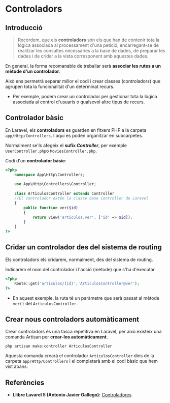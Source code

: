 # Controladors

## Introducció

> Recordem, que els **controladors** són els que han de contenir tota la lògica associada al processament d'una petició, encarregant-se de realitzar les consultes necessàries a la base de dades, de preparar les dades i de cridar a la vista corresponent amb aquestes dades.

En general, la forma recomanable de treballar serà **associar les rutes a un mètode d'un controlador**. 

Això ens permetrà separar millor el codi i crear classes (controladors) que agrupen tota la funcionalitat d'un determinat recurs. 

* Per exemple, podem crear un controlador per gestionar tota la lògica associada al control d'usuaris o qualsevol altre tipus de recurs.

## Controlador bàsic

En Laravel, els **controladors** es guarden en fitxers PHP a la carpeta `app/Http/Controllers`. I aquí es poden organitzar en subcarpetes.

Normalment se'ls afegeix el **sufix _Controller_**, per exemple `UserController.php`o `MoviesController.php`.

Codi d'un **controlador bàsic**:

```php
<?php
    namespace App\Http\Controllers;
    
    use App\Http\Controllers\Controller;
    
    class ArticulosController extends Controller
    //El controlador extén la classe base Controller de Laravel
    {
        public function ver($id)
        {
            return view('articulos.ver', ['id' => $id]);
        }
    }
?>
```

## Cridar un controlador des del sistema de routing

Els controladors els cridarem, normalment, des del sistema de routing.

Indicarem el nom del controlador i l'acció (mètode) que s'ha d'executar.

```php
<?php
    Route::get('articulos/{id}','ArticulosController@ver');
?>
```

* En aquest exemple, la ruta té un paràmetre que serà passat al mètode `ver()` del `ArticulosController`.

## Crear nous controladors automàticament

Crear controladors és una tasca repetitiva en Laravel, per això existeix una comanda Artisan per **crear-los automàticament**.

`php artisan make:controller ArticulosController`

Aquesta comanda crearà el controlador `ArticulosController` dins de la carpeta `app/Http/Controllers` i el completarà amb el codi bàsic que hem vist abans.

## Referències

* **Llibre Lavarel 5 (Antonio Javier Gallego):** [Controladores](https://ajgallego.gitbooks.io/laravel-5/content/capitulo_2_controladores.html)